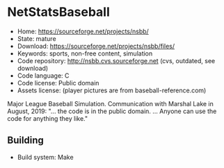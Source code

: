 # NetStatsBaseball

- Home: https://sourceforge.net/projects/nsbb/
- State: mature
- Download: https://sourceforge.net/projects/nsbb/files/
- Keywords: sports, non-free content, simulation
- Code repository: http://nsbb.cvs.sourceforge.net (cvs, outdated, see download)
- Code language: C
- Code license: Public domain
- Assets license: (player pictures are from baseball-reference.com)

Major League Baseball Simulation.
Communication with Marshal Lake in August, 2019: "... the code is in the public domain. ... Anyone can use the code for anything they like."

## Building

- Build system: Make
